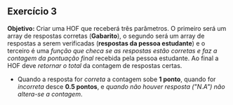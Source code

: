## Exercício 3

**Objetivo:** Criar uma HOF que receberá três parâmetros. O primeiro será um array de respostas corretas (**Gabarito**), o segundo será um array de respostas a serem verificadas (**respostas da pessoa estudante**) e o terceiro é uma _função que checa se as respostas estão corretas e faz a contagem da pontuação final_ recebida pela pessoa estudante. Ao final a HOF deve _retornar o total_ da contagem de respostas certas.
- Quando a resposta for _correta_ a contagem sobe **1 ponto**, quando for _incorreta_ desce **0.5 pontos**, e _quando não houver resposta ("N.A") não altera-se a contagem_.